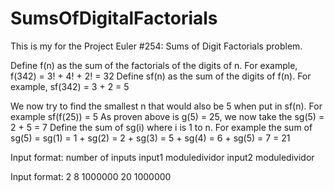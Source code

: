 # SumsOfDigitalFactorials
This is my for the Project Euler #254: Sums of Digit Factorials problem.


Define f(n) as the sum of the factorials of the digits of n. For example, f(342) = 3! + 4! + 2! = 32
Define sf(n) as the sum of the digits of f(n). For example, sf(342) = 3 + 2 = 5

We now try to find the smallest n that would also be 5 when put in sf(n). For example sf(f(25)) = 5
As proven above is g(5) = 25, we now take the sg(5) = 2 + 5 = 7
Define the sum of sg(i) where i is 1 to n. For example the sum of sg(5) = sg(1) = 1 + sg(2) = 2 + sg(3) = 5 + sg(4) = 6 + sg(5) = 7 = 21


Input format:
number of inputs 
input1 moduledividor
input2 moduledividor

Input format:
2
8 1000000
20 1000000
